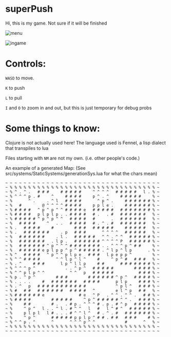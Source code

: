 
# superPush
Hi, this is my game. Not sure if it will be finished

![menu](https://i.ibb.co/nqXV7pV/menu.png)

![ingame](https://i.ibb.co/rG5xbkt/ingame.png)


# Controls:

`WASD` to move.

`K`  to push

`L` to pull

`I` and `O` to zoom in and out, but this is just temporary for debug probs

# Some things to know:

Clojure is not actually used here! The language used is Fennel, a lisp dialect that transpiles to lua

Files starting with `NM` are not my own. (i.e. other people's code.)



An example of a generated Map:
(See src/systems/StaticSystems/generationSys.lua for what the chars mean)
```
~ ~ ~ ~ ~ ~ ~ ~ ~ ~ ~ ~ ~ ~ ~ ~ ~ ~ ~ ~ ~ ~ ~ ~ ~ ~ ~ ~ ~ ~ ~ ~ ~ ~
~ % % % % % % % % % % % % % % % % % % % % % % % % % % % % % % % % ~
~ % ^ . ^ .   # # #     # # # # #     ^ ^ ^ ^   # # # # #   l . % ~
~ % ^ ^ ^ p . #     ^     # # # #     p ^ . ^     # # # # #     % ~
~ %       ^ .     . ^ l   # # # #       ^ p ^ .     # # # # # # % ~
~ %   #         @ ^ ^ ^ ^ # # # #     p p l e .     # # # # # # % ~
~ % # # # #   ^ p ^ p ^ ^ # # # # e   # # # # #   # # # # # # # % ~
~ % # # # #   p l p l p . . # # # #   # .   . #   # # # # # #   % ~
~ % # # # # # ^ p ^ p ^ ^   # # # #   #       .   # # # # # #   % ~
~ %   # # # #     ^   . .   # # # #   # . ^ . #   # # # # # #   % ~
~ % .   # # # #     #         # # #   # # # # #     # # # # #   % ~
~ % .   # # # # # #     . p   # # #       ^ ^ ^ ^   # # # # #   % ~
~ %   # # # # # #     . l .   # # # # #   ^ ^ . ^ ^   # # # # # % ~
~ %   # # # # # #   . l p .   # # # # # # ^ ^ ^ ^ P   # # # # # % ~
~ %   # # # # # # ^ p ^ ^ ^ # # # # # # # . . ^ ^ ^ p ^ # #     % ~
~ %   # # # # # e p l p p ^ p ^ # # # # # . ^ l p ^ l p       . % ~
~ % ^   # # # #   ^ p ^ ^ p l p e   # # #   l p e p p ^         % ~
~ % ^ ^ # # # #       ^ ^ l p ^ l ^     #     ^ p ^ #   # # #   % ~
~ % . ^     # # #       l p ^ l l p     # #       # # # # # # # % ~
~ % ^ ^ ^ p ^             . . ^ p ^   # # # # #         # # # # % ~
~ % ^ ^ p l p ^ ^           ^ ^   p   # # # # #           # # # % ~
~ % p . ^ p ^         # # #         # # # # # # ^ p ^   # # # # % ~
~ % . . . .     #   # # # # # #   # # # #       p l p     # # # % ~
~ % . ^   p   # # # # # # # # # # #             ^ p l ^   # # # % ~
~ % #   # #   # # # # # #   # # # #   ^         e l ^ p   # #   % ~
~ % # # # # # # e               # e   ^ P   . ^ ^ . ^ ^ .   # # % ~
~ % # # # #         # # # # #     ^ p ^ # # # # # ^ ^ .   # # # % ~
~ %     # #         # .   . # p . ^ ^ ^ # . p . # ^ p   # # # # % ~
~ %     ^ p ^   l . . ^ l . # ^ ^   l   #   l ^ # ^   # # # # # % ~
~ %     p l p l   l # . . . # ^ ^ l ^   # . ^ . #   # # # # # # % ~
~ %     ^ p ^       # # # # # p p l p ^ # # . # #   # # #     # % ~
~ % ^ ^ p . ^       ^       ^ ^ ^ p ^ ^             #       ^   % ~
~ % % % % % % % % % % % % % % % % % % % % % % % % % % % % % % % % ~
~ ~ ~ ~ ~ ~ ~ ~ ~ ~ ~ ~ ~ ~ ~ ~ ~ ~ ~ ~ ~ ~ ~ ~ ~ ~ ~ ~ ~ ~ ~ ~ ~ ~
```